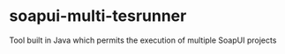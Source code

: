 # soapui-multi-tesrunner
Tool built in Java which permits the execution of multiple SoapUI projects
